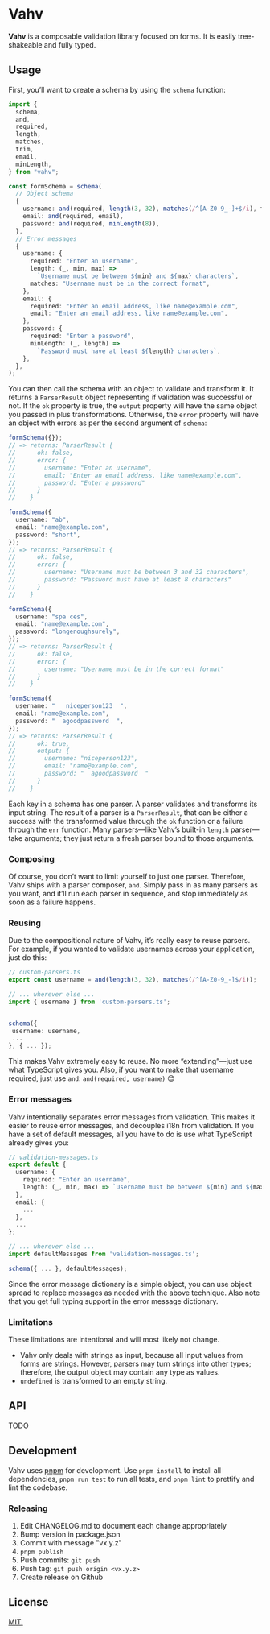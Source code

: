 # Vahv

**Vahv** is a composable validation library focused on forms. It is easily
tree-shakeable and fully typed.

## Usage

First, you’ll want to create a schema by using the `schema` function:

```ts
import {
  schema,
  and,
  required,
  length,
  matches,
  trim,
  email,
  minLength,
} from "vahv";

const formSchema = schema(
  // Object schema
  {
    username: and(required, length(3, 32), matches(/^[A-Z0-9_-]+$/i), trim),
    email: and(required, email),
    password: and(required, minLength(8)),
  },
  // Error messages
  {
    username: {
      required: "Enter an username",
      length: (_, min, max) =>
        `Username must be between ${min} and ${max} characters`,
      matches: "Username must be in the correct format",
    },
    email: {
      required: "Enter an email address, like name@example.com",
      email: "Enter an email address, like name@example.com",
    },
    password: {
      required: "Enter a password",
      minLength: (_, length) =>
        `Password must have at least ${length} characters`,
    },
  },
);
```

You can then call the schema with an object to validate and transform it. It
returns a `ParserResult` object representing if validation was successful or not.
If the `ok` property is true, the `output` property will have the same object
you passed in plus transformations. Otherwise, the `error` property will have
an object with errors as per the second argument of `schema`:

```ts
formSchema({});
// => returns: ParserResult {
//      ok: false,
//      error: {
//        username: "Enter an username",
//        email: "Enter an email address, like name@example.com",
//        password: "Enter a password"
//      }
//    }

formSchema({
  username: "ab",
  email: "name@example.com",
  password: "short",
});
// => returns: ParserResult {
//      ok: false,
//      error: {
//        username: "Username must be between 3 and 32 characters",
//        password: "Password must have at least 8 characters"
//      }
//    }

formSchema({
  username: "spa ces",
  email: "name@example.com",
  password: "longenoughsurely",
});
// => returns: ParserResult {
//      ok: false,
//      error: {
//        username: "Username must be in the correct format"
//      }
//    }

formSchema({
  username: "   niceperson123  ",
  email: "name@example.com",
  password: "  agoodpassword  ",
});
// => returns: ParserResult {
//      ok: true,
//      output: {
//        username: "niceperson123",
//        email: "name@example.com",
//        password: "  agoodpassword  "
//      }
//    }
```

Each key in a schema has one parser. A parser validates and transforms its
input string. The result of a parser is a `ParserResult`, that can be either a
success with the transformed value through the `ok` function or a failure
through the `err` function. Many parsers—like Vahv’s built-in `length` parser—
take arguments; they just return a fresh parser bound to those arguments.

### Composing

Of course, you don’t want to limit yourself to just one parser. Therefore, Vahv
ships with a parser composer, `and`. Simply pass in as many parsers as you want,
and it’ll run each parser in sequence, and stop immediately as soon as a
failure happens.

### Reusing

Due to the compositional nature of Vahv, it’s really easy to reuse parsers.
For example, if you wanted to validate usernames across your application, just
do this:

```ts
// custom-parsers.ts
export const username = and(length(3, 32), matches(/^[A-Z0-9_-]$/i));

// ... wherever else ...
import { username } from 'custom-parsers.ts';


schema({
 username: username,
 ...
}, { ... });
```

This makes Vahv extremely easy to reuse. No more “extending”—just use what
TypeScript gives you. Also, if you want to make that username required, just
use `and`: `and(required, username)` 😊

### Error messages

Vahv intentionally separates error messages from validation. This makes it
easier to reuse error messages, and decouples i18n from validation. If you have
a set of default messages, all you have to do is use what TypeScript already
gives you:

```ts
// validation-messages.ts
export default {
  username: {
    required: "Enter an username",
    length: (_, min, max) => `Username must be between ${min} and ${max} characters`
  },
  email: {
    ...
  },
  ...
};

// ... wherever else ...
import defaultMessages from 'validation-messages.ts';

schema({ ... }, defaultMessages);
```

Since the error message dictionary is a simple object, you can use object
spread to replace messages as needed with the above technique. Also note that
you get full typing support in the error message dictionary.

### Limitations

These limitations are intentional and will most likely not change.

- Vahv only deals with strings as input, because all input values from forms
  are strings. However, parsers may turn strings into other types; therefore,
  the output object may contain any type as values.
- `undefined` is transformed to an empty string.

## API

TODO

## Development

Vahv uses [pnpm](https://pnpm.io/) for development. Use `pnpm install` to
install all dependencies, `pnpm run test` to run all tests, and `pnpm lint` to
prettify and lint the codebase.

### Releasing

1. Edit CHANGELOG.md to document each change appropriately
2. Bump version in package.json
3. Commit with message "vx.y.z"
4. `pnpm publish`
5. Push commits: `git push`
6. Push tag: `git push origin <vx.y.z>`
7. Create release on Github

## License

[MIT.](LICENSE.txt)
